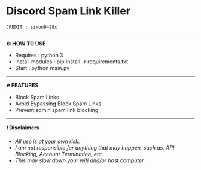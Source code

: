 # **Discord Spam Link Killer**

```
CREDIT : simon9428x
```
***
**⚙️ HOW TO USE**
- Requires : python 3
- Install modules : pip install -r requirements.txt
- Start : python main.py
***
**🔥 FEATURES**
- Block Spam Links
- Avoid Bypassing Block Spam Links
- Prevent admin spam link blocking
***
**❗ Disclaimers**
- *All use is at your own risk.*
- *I am not responsible for anything that may happen, such as, API Blocking, Account Termination, etc.*
- *This may slow down your wifi and/or host computer*



















